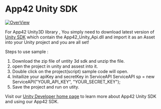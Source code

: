 App42 Unity SDK
===============

[![OverView](http://www.shephertz.com/images/logo/app42_cloud.png)](http://api.shephertz.com/)

For App42 Unity3D library , You simply need to download latest version of [Unity SDK](https://github.com/shephertz/App42_Unity3D_SDK/raw/master/1.0/App42_Unity_SDK_1.0.zip) which contain the App42_Unity_Api.dll and import it as an Asset into your Unity project 
and you are all set!

Steps to use sample : 
1. Download the zip file of untity 3d sdk and unzip the file.
2. open the project in unity and assest into it.
3. Double click on the project(script) sample code will open.
4. Initailize your apiKey and secretKey in ServiceAPI
   ServiceAPI sp = new ServiceAPI("YOUR_API_KEY", "YOUR_SECRET_KEY");
5. Save the project and run on utity.



Visit our [Unity Developer home page](https://github.com/shephertz/App42_Unity3D_SDK/wiki/Unity-Home) to learn more about App42 Unity SDK and using our App42 SDK.
